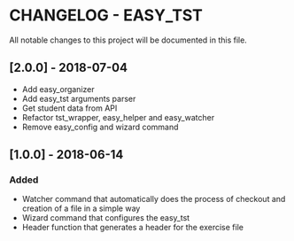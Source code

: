 # CHANGELOG - EASY_TST #
All notable changes to this project will be documented in this file.

## [2.0.0] - 2018-07-04
- Add easy_organizer
- Add easy_tst arguments parser
- Get student data from API
- Refactor tst_wrapper, easy_helper and easy_watcher
- Remove easy_config and wizard command

## [1.0.0] - 2018-06-14
### Added
- Watcher command that automatically does the process of checkout and creation of a file in a simple way
- Wizard command that configures the easy_tst
- Header function that generates a header for the exercise file